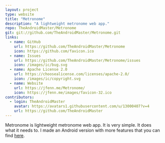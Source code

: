 ```yaml
---
layout: project
type: website
title: "Metronome"
description: "A lightweight metronome web app."
repo: TheAndroidMaster/Metronome
git: git://github.com/TheAndroidMaster/Metronome.git
links:
  - name: GitHub
    url: https://github.com/TheAndroidMaster/Metronome
    icon: https://github.com/favicon.ico
  - name: Issues
    url: https://github.com/TheAndroidMaster/Metronome/issues
    icon: /images/ic/bug.svg
  - name: Apache License 2.0
    url: https://choosealicense.com/licenses/apache-2.0/
    icon: /images/ic/copyright.svg
  - name: Website
    url: https://jfenn.me/Metronome/
    icon: https://jfenn.me/images/favicon-32.ico
contributors:
  - login: TheAndroidMaster
    avatar: https://avatars1.githubusercontent.com/u/13000407?v=4
    url: https://github.com/TheAndroidMaster
---
```


Metronome is lightweight metronome web app. It is very simple. It does what it needs to. I made an Android version with more features that you can find [here](../../../Metronome-Android).

